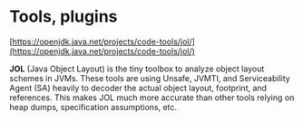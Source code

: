 # Tools, plugins

[https://openjdk.java.net/projects/code-tools/jol/](https://openjdk.java.net/projects/code-tools/jol/)

 **JOL** \(Java Object Layout\) is the tiny toolbox to analyze object layout schemes in JVMs. These tools are using Unsafe, JVMTI, and Serviceability Agent \(SA\) heavily to decoder the actual object layout, footprint, and references. This makes JOL much more accurate than other tools relying on heap dumps, specification assumptions, etc.


